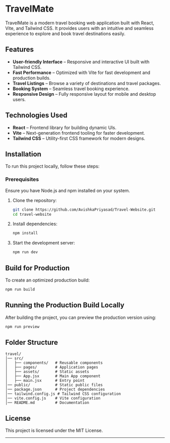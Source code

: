 # TravelMate

TravelMate is a modern travel booking web application built with React, Vite, and Tailwind CSS. It provides users with an intuitive and seamless experience to explore and book travel destinations easily.

## Features
- **User-friendly Interface** – Responsive and interactive UI built with Tailwind CSS.
- **Fast Performance** – Optimized with Vite for fast development and production builds.
- **Travel Listings** – Browse a variety of destinations and travel packages.
- **Booking System** – Seamless travel booking experience.
- **Responsive Design** – Fully responsive layout for mobile and desktop users.

## Technologies Used
- **React** – Frontend library for building dynamic UIs.
- **Vite** – Next-generation frontend tooling for faster development.
- **Tailwind CSS** – Utility-first CSS framework for modern designs.

## Installation
To run this project locally, follow these steps:

### Prerequisites
Ensure you have Node.js and npm installed on your system.

1. Clone the repository:
   ```sh
   git clone https://github.com/AvishkaPriyasad/Travel-Website.git
   cd travel-website
   ```
2. Install dependencies:
   ```sh
   npm install
   ```
3. Start the development server:
   ```sh
   npm run dev
   ```

## Build for Production
To create an optimized production build:
```sh
npm run build
```

## Running the Production Build Locally
After building the project, you can preview the production version using:
```sh
npm run preview
```

## Folder Structure
```
travel/
│── src/
│   ├── components/   # Reusable components
│   ├── pages/        # Application pages
│   ├── assets/       # Static assets
│   ├── App.jsx       # Main App component
│   ├── main.jsx      # Entry point
│── public/           # Static public files
│── package.json      # Project dependencies
│── tailwind.config.js # Tailwind CSS configuration
│── vite.config.js    # Vite configuration
│── README.md         # Documentation
```

## License
This project is licensed under the MIT License.

---
